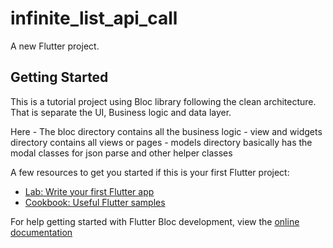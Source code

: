 # infinite_list_api_call

A new Flutter project.

## Getting Started

This is a tutorial project using Bloc library following the clean architecture.
That is separate the UI, Business logic and data layer.

Here
    - The bloc directory contains all the business logic
    - view and widgets directory contains all views or pages 
    - models directory basically has the modal classes for json parse and other helper classes

A few resources to get you started if this is your first Flutter project:

- [Lab: Write your first Flutter app](https://docs.flutter.dev/get-started/codelab)
- [Cookbook: Useful Flutter samples](https://docs.flutter.dev/cookbook)

For help getting started with Flutter Bloc development, view the
[online documentation](https://bloclibrary.dev/#/gettingstarted)
